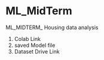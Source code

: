 # ML_MidTerm
ML_MIDTERM_ Housing data analysis


1. Colab Link
2. saved Model file
3. Dataset Drive Link
